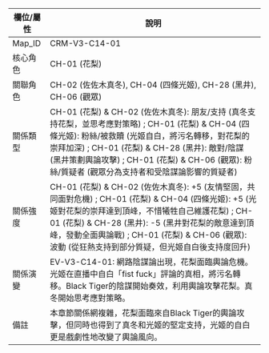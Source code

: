 | 欄位/屬性 | 說明 |
|---|---|
| Map_ID | CRM-V3-C14-01 |
| 核心角色 | CH-01 (花梨) |
| 關聯角色 | CH-02 (佐佐木真冬), CH-04 (四條光姬), CH-28 (黑井), CH-06 (觀眾) |
| 關係類型 | CH-01 (花梨) & CH-02 (佐佐木真冬): 朋友/支持 (真冬支持花梨，並思考應對策略) ; CH-01 (花梨) & CH-04 (四條光姬): 粉絲/被救贖 (光姬自白，將污名轉移，對花梨的崇拜加深) ; CH-01 (花梨) & CH-28 (黑井): 敵對/陰謀 (黑井策劃輿論攻擊) ; CH-01 (花梨) & CH-06 (觀眾): 粉絲/質疑者 (觀眾分為支持者和受陰謀論影響的質疑者) |
| 關係強度 | CH-01 (花梨) & CH-02 (佐佐木真冬): +5 (友情堅固，共同面對危機) ; CH-01 (花梨) & CH-04 (四條光姬): +5 (光姬對花梨的崇拜達到頂峰，不惜犧牲自己維護花梨) ; CH-01 (花梨) & CH-28 (黑井): -5 (黑井對花梨的敵意達到頂峰，發動全面輿論戰) ; CH-01 (花梨) & CH-06 (觀眾): 波動 (從狂熱支持到部分質疑，但光姬自白後支持度回升) |
| 關係演變 | EV-V3-C14-01: 網路陰謀論出現，花梨面臨輿論危機。光姬在直播中自白「fist fuck」評論的真相，將污名轉移。Black Tiger的陰謀開始奏效，利用輿論攻擊花梨。真冬開始思考應對策略。 |
| 備註 | 本章節關係網複雜，花梨面臨來自Black Tiger的輿論攻擊，但同時也得到了真冬和光姬的堅定支持，光姬的自白更是戲劇性地改變了輿論風向。 |
